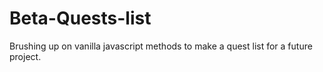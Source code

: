 # Beta-Quests-list
Brushing up on vanilla javascript methods to make a quest list for a future project.

